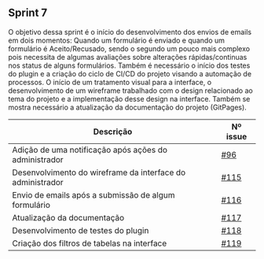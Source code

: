 ## **Sprint 7**

O objetivo dessa sprint é o início do desenvolvimento dos envios de emails em dois momentos: Quando um formulário é enviado e quando um formulário é Aceito/Recusado, sendo o segundo um pouco mais complexo pois necessita de algumas avaliações sobre alterações rápidas/continuas nos status de alguns formulários. Também é necessário o início dos testes do plugin e a criação do ciclo de CI/CD do projeto visando a automação de processos. O início de um tratamento visual para a interface, o desenvolvimento de um wireframe trabalhado com o design relacionado ao tema do projeto e a implementação desse design na interface. Também se mostra necessário a atualização da documentação do projeto (GitPages).


|Descrição| Nº issue|
|---------|---------|
| Adição de uma notificação após ações do administrador|<a href="https://github.com/ResidenciaTICBrisa/T2G8-Plugin-Wordpress/issues/96" target="_blank">#96</a></li>|
| Desenvolvimento do wireframe da interface do administrador |<a href="https://github.com/ResidenciaTICBrisa/T2G8-Plugin-Wordpress/issues/115" target="_blank">#115</a></li>|
| Envio de emails após a submissão de algum formulário |<a href="https://github.com/ResidenciaTICBrisa/T2G8-Plugin-Wordpress/issues/116" target="_blank">#116</a></li>|
| Atualização da documentação |<a href="https://github.com/ResidenciaTICBrisa/T2G8-Plugin-Wordpress/issues/117" target="_blank">#117</a></li>|
| Desenvolvimento de testes do plugin |<a href="https://github.com/ResidenciaTICBrisa/T2G8-Plugin-Wordpress/issues/118" target="_blank">#118</a></li>|
| Criação dos filtros de tabelas na interface |<a href="https://github.com/ResidenciaTICBrisa/T2G8-Plugin-Wordpress/issues/119" target="_blank">#119</a></li>|